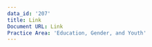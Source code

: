 ```yaml
---
data_id: '207'
title: Link
Document URL: Link
Practice Area: 'Education, Gender, and Youth'
---
```

